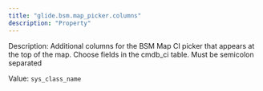 ```yaml
---
title: "glide.bsm.map_picker.columns"
description: "Property"
---
```


Description: Additional columns for the BSM Map CI picker that appears at the top of the map.  Choose fields in the cmdb_ci table.  Must be semicolon separated

Value: `sys_class_name`